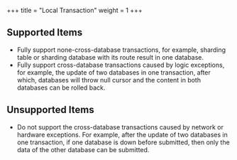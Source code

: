 +++
title = "Local Transaction"
weight = 1
+++

## Supported Items

* Fully support none-cross-database transactions, for example,  sharding table or sharding database with its route result in one database.
* Fully support cross-database transactions caused by logic exceptions, for example, the update of two databases in one transaction, after which, databases will throw null cursor and the content in both databases can be rolled back.

## Unsupported Items

* Do not support the cross-database transactions caused by network or hardware exceptions. For example, after the update of two databases in one transaction, if one database is down before submitted, then only the data of the other database can be submitted.

